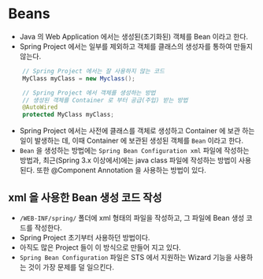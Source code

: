 # Beans
- Java 의 Web Application 에서는 생성된(초기화된) 객체를 Bean 이라고 한다.
- Spring Project 에서는 일부를 제외하고 객체를 클래스의 생성자를 통하여 만들지 않는다.
```java
	// Spring Project 에서는 잘 사용하지 않는 코드
	MyClass myClass = new Myclass();

	// Spring Project 에서 객체를 생성하는 방법
	// 생성된 객체를 Container 로 부터 공급(주입) 받는 방법
	@AutoWired
	protected MyClass myClass;
``` 
- Spring Project 에서는 사전에 클래스를 객체로 생성하고 Container 에 보관 하는 일이 발생하는 데, 이때 Container 에 보관된 생성된 객체를 `Bean` 이라고 한다.
- `Bean` 을 생성하는 방법에는 `Spring Bean Configuration xml` 파일에 작성하는 방법과, 최근(Spring 3.x 이상에서)에는 java class 파일에 작성하는 방법이 사용된다. 또한 @Component Annotation 을 사용하는 방법이 있다.

## xml 을 사용한 Bean 생성 코드 작성
- `/WEB-INF/spring/` 폴더에 xml 형태의 파일을 작성하고, 그 파일에 Bean 생성 코드를 작성한다.
- Spring Project 초기부터 사용하던 방법이다.
- 아직도 많은 Project 들이 이 방식으로 만들어 지고 있다.
- `Spring Bean Configuration` 파일은 STS 에서 지원하는 Wizard 기능을 사용하는 것이 가장 문제를 덜 일으킨다.

